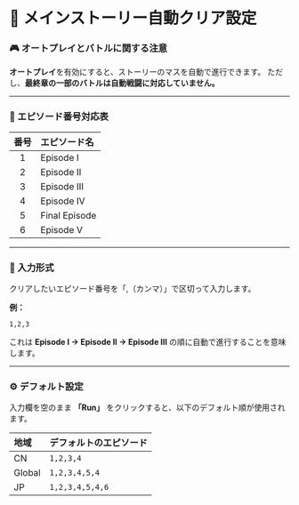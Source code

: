 
# 🧩 メインストーリー自動クリア設定

### 🎮 オートプレイとバトルに関する注意

**オートプレイ**を有効にすると、ストーリーのマスを自動で進行できます。
ただし、**最終章の一部のバトルは自動戦闘に対応していません。**

---

### 📘 エピソード番号対応表

|  番号 | エピソード名        |
| :-: | :------------ |
|  1  | Episode I     |
|  2  | Episode II    |
|  3  | Episode III   |
|  4  | Episode IV    |
|  5  | Final Episode |
|  6  | Episode V     |

---

### 🔢 入力形式

クリアしたいエピソード番号を「,（カンマ）」で区切って入力します。

**例：**

```text
1,2,3
```

これは **Episode I → Episode II → Episode III** の順に自動で進行することを意味します。

---

### ⚙️ デフォルト設定

入力欄を空のまま **「Run」** をクリックすると、以下のデフォルト順が使用されます。

| 地域     | デフォルトのエピソード     |
| :----- | :-------------- |
| CN     | `1,2,3,4`       |
| Global | `1,2,3,4,5,4`   |
| JP     | `1,2,3,4,5,4,6` |
